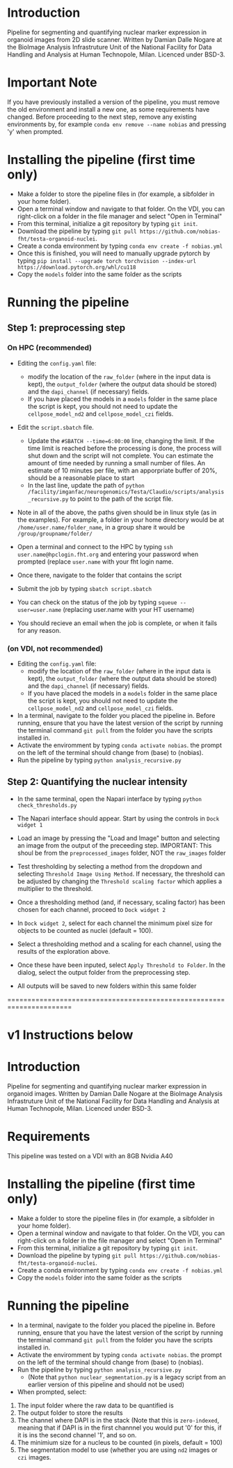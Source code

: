 
# Introduction
Pipeline for segmenting and quantifying nuclear marker expression in organoid images from 2D slide scanner. Written by Damian Dalle Nogare at the BioImage Analysis Infrastruture Unit of the National Facility for Data Handling and Analysis at Human Technopole, Milan. Licenced under BSD-3.

# Important Note
If you have previously installed a  version of the pipeline, you must remove the old environment and install a new one, as some requirements have changed. Before proceeding to the next step, remove any existing environments by, for example
`conda env remove --name nobias` and pressing 'y' when prompted.

# Installing the pipeline (first time only)
- Make a folder to store the pipeline files in (for example, a sibfolder in your home folder).
- Open a terminal window and navigate to that folder. On the VDI, you can right-click on a folder in the file manager and select "Open in Terminal"
- From this terminal, initialize a git repository by typing `git init`.
- Download the pipeline by typing `git pull https://github.com/nobias-fht/testa-organoid-nuclei`.
- Create a conda environment by typing `conda env create -f nobias.yml`
- Once this is finished, you will need to manually upgrade pytorch by typing `pip install --upgrade torch torchvision --index-url https://download.pytorch.org/whl/cu118`
- Copy the `models` folder into the same folder as the scripts


# Running the pipeline 

## Step 1: preprocessing step 

### On HPC (recommended)

- Editing the `config.yaml` file:
  - modify the location of the `raw_folder` (where in the input data is kept), the `output_folder` (where the output data should be stored) and the `dapi_channel` (if necessary) fields.
  - If you have placed the models in a `models` folder in the same place the script is kept, you should not need to update the `cellpose_model_nd2` and `cellpose_model_czi` fields.
- Edit the `script.sbatch` file.
  - Update the `#SBATCH --time=6:00:00` line, changing the limit. If the time limit is reached before the processing is done, the process will shut down and the script will not complete. You can estimate the amount of time needed by running a small number of files. An estimate of 10 minutes per file, with an apporpriate buffer of 20%, should be a reasonable place to start
  -  In the last line, update the path of `python /facility/imganfac/neurogenomics/Testa/Claudio/scripts/analysis_recursive.py` to point to the path of the script file.
 
- Note in all of the above, the paths given should be in linux style (as in the examples). For example, a folder in your home directory would be at `/home/user.name/folder_name`, in a group share it would be `/group/groupname/folder/`
- Open a terminal and connect to the HPC by typing `ssh user.name@hpclogin.fht.org` and entering your password when prompted (replace `user.name` with your fht login name.
- Once there, navigate to the folder that contains the script
- Submit the job by typing `sbatch script.sbatch`
- You can check on the status of the job by typing `squeue --user=user.name` (replacing user.name with your HT username)
- You should recieve an email when the job is complete, or when it fails for any reason.
  

### (on VDI, not recommended)
- Editing the `config.yaml` file:
  - modify the location of the `raw_folder` (where in the input data is kept), the `output_folder` (where the output data should be stored) and the `dapi_channel` (if necessary) fields.
  - If you have placed the models in a `models` folder in the same place the script is kept, you should not need to update the `cellpose_model_nd2` and `cellpose_model_czi` fields.
- In a terminal, navigate to the folder you placed the pipeline in. Before running, ensure that you have the latest version of the script by running the terminal command `git pull` from the folder you have the scripts installed in.
- Activate the enviromment by typing `conda activate nobias`. the prompt on the left of the terminal should change from (base) to (nobias).
- Run the pipeline by typing `python analysis_recursive.py`

## Step 2: Quantifying the nuclear intensity 

 - In the same terminal, open the Napari interface by typing `python check_thresholds.py`
 - The Napari interface should appear. Start by using the controls in `Dock widget 1`
 - Load an image by pressing the "Load and Image" button and selecting an image from the output of the preceeding step. IMPORTANT: This shoul be from the `preprocessed_images` folder, NOT the `raw_images` folder
 - Test thresholding by selecting a method from the dropdown and selecting `Threshold Image Using Method`. If necessary, the threshold can be adjusted by changing the `Threshold scaling factor` which applies a multiplier to the threshold.
 - Once a thresholding method (and, if necessary, scaling factor) has been chosen for each channel, proceed to `Dock widget 2`

- In `Dock widget 2`, select for each channel the minimum pixel size for objects to be counted as nuclei (default = 100).
- Select a thresholding method and a scaling for each channel, using the results of the exploration above.
- Once these have been inputed, select `Apply Threshold to Folder`. In the dialog, select the output folder from the preprocessing step.
- All outputs will be saved to new folders within this same folder


======================================================================


# v1 Instructions below


# Introduction
Pipeline for segmenting and quantifying nuclear marker expression in organoid images. Written by Damian Dalle Nogare at the BioImage Analysis Infrastruture Unit of the National Facility for Data Handling and Analysis at Human Technopole, Milan. Licenced under BSD-3.

# Requirements
This pipeline was tested on a VDI with an 8GB Nvidia A40 

# Installing the pipeline (first time only)
- Make a folder to store the pipeline files in (for example, a sibfolder in your home folder).
- Open a terminal window and navigate to that folder. On the VDI, you can right-click on a folder in the file manager and select "Open in Terminal"
- From this terminal, initialize a git repository by typing `git init`.
- Download the pipeline by typing `git pull https://github.com/nobias-fht/testa-organoid-nuclei`.
- Create a conda environment by typing `conda env create -f nobias.yml`
- Copy the `models` folder into the same folder as the scripts
# Running the pipeline
- In a terminal, navigate to the folder you placed the pipeline in. Before running, ensure that you have the latest version of the script by running the terminal command `git pull` from the folder you have the scripts installed in.
- Activate the enviromment by typing `conda activate nobias`. the prompt on the left of the terminal should change from (base) to (nobias).
- Run the pipeline by typing `python analysis_recursive.py`
	- (Note that `python nuclear_segmentation.py` is a legacy script from an earlier version of this pipeline and should not be used)
- When prompted, select:

1. The input folder where the raw data to be quantified is
2. The output folder to store the results
3. The channel where DAPI is in the stack (Note that this is `zero-indexed`, meaning that if DAPI is in the first channnel you would put '0' for this, if it is ins the second channel '1', and so on.
4. The minimium size for a nucleus to be counted (in pixels, default = 100)
5. The segmentation model to use (whether you are using `nd2` images or `czi` images.


